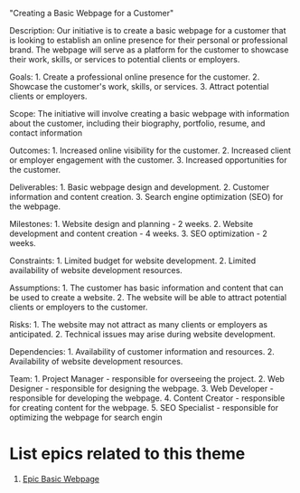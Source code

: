 "Creating a Basic Webpage for a Customer"

Description: Our initiative is to create a basic webpage for a customer that is looking to establish an online presence for their personal or professional brand. The webpage will serve as a platform for the customer to showcase their work, skills, or services to potential clients or employers.

Goals: 1. Create a professional online presence for the customer.
       2. Showcase the customer's work, skills, or services.
       3. Attract potential clients or employers.

Scope: The initiative will involve creating a basic webpage with information about the customer, including their biography, portfolio, resume, and contact information

Outcomes: 1. Increased online visibility for the customer.
          2. Increased client or employer engagement with the customer.
          3. Increased opportunities for the customer.

Deliverables: 1. Basic webpage design and development.
              2. Customer information and content creation.
              3. Search engine optimization (SEO) for the webpage.

Milestones: 1. Website design and planning - 2 weeks.
            2. Website development and content creation - 4 weeks.
            3. SEO optimization - 2 weeks.

Constraints: 1. Limited budget for website development.
             2. Limited availability of website development resources.

Assumptions: 1. The customer has basic information and content that can be used to create a website.
             2. The website will be able to attract potential clients or employers to the customer.

Risks: 1. The website may not attract as many clients or employers as anticipated.
       2. Technical issues may arise during website development.

Dependencies: 1. Availability of customer information and resources.
              2. Availability of website development resources.

Team: 1. Project Manager - responsible for overseeing the project.
      2. Web Designer - responsible for designing the webpage.
      3. Web Developer - responsible for developing the webpage.
      4. Content Creator - responsible for creating content for the webpage.
      5. SEO Specialist - responsible for optimizing the webpage for search engin

# List epics related to this theme
1. [Epic Basic Webpage]("C:\Users\bryan\PycharmProjects\mywebclass-agile-docs\documentation\templates\theme\initiatives\epics\epic_basic_webpage.md")
